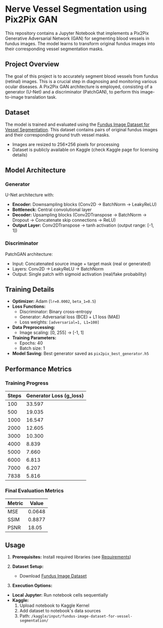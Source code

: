# Nerve Vessel Segmentation using Pix2Pix GAN

This repository contains a Jupyter Notebook that implements a Pix2Pix Generative Adversarial Network (GAN) for segmenting blood vessels in fundus images. The model learns to transform original fundus images into their corresponding vessel segmentation masks.

## Project Overview
The goal of this project is to accurately segment blood vessels from fundus (retinal) images. This is a crucial step in diagnosing and monitoring various ocular diseases. A Pix2Pix GAN architecture is employed, consisting of a generator (U-Net) and a discriminator (PatchGAN), to perform this image-to-image translation task.

## Dataset
The model is trained and evaluated using the [Fundus Image Dataset for Vessel Segmentation](https://www.kaggle.com/datasets/andrewmvd/fundus-image-vessel-segmentation). This dataset contains pairs of original fundus images and their corresponding ground truth vessel masks. 


- Images are resized to 256×256 pixels for processing
- Dataset is publicly available on Kaggle (check Kaggle page for licensing details)

## Model Architecture
### Generator
U-Net architecture with:
- **Encoder:** Downsampling blocks (Conv2D → BatchNorm → LeakyReLU)
- **Bottleneck:** Central convolutional layer
- **Decoder:** Upsampling blocks (Conv2DTranspose → BatchNorm → Dropout → Concatenate skip connections → ReLU)
- **Output Layer:** Conv2DTranspose → tanh activation (output range: [-1, 1])

### Discriminator
PatchGAN architecture:
- Input: Concatenated source image + target mask (real or generated)
- Layers: Conv2D → LeakyReLU → BatchNorm
- Output: Single patch with sigmoid activation (real/fake probability)

## Training Details
- **Optimizer:** Adam (`lr=0.0002`, `beta_1=0.5`)
- **Loss Functions:**
  - Discriminator: Binary cross-entropy
  - Generator: Adversarial loss (BCE) + L1 loss (MAE) 
  - Loss weights: `[adversarial=1, L1=100]`
- **Data Preprocessing:** 
  - Image scaling: [0, 255] → [-1, 1]
- **Training Parameters:**
  - Epochs: 40
  - Batch size: 1
- **Model Saving:** Best generator saved as `pix2pix_best_generator.h5`

## Performance Metrics
### Training Progress
| Steps | Generator Loss (g_loss) |
|-------|-------------------------|
| 100   | 33.597                  |
| 500   | 19.035                  |
| 1000  | 16.547                  |
| 2000  | 12.605                  |
| 3000  | 10.300                  |
| 4000  | 8.839                   |
| 5000  | 7.660                   |
| 6000  | 6.813                   |
| 7000  | 6.207                   |
| 7838  | 5.816                   |

### Final Evaluation Metrics
| Metric | Value  |
|--------|--------|
| MSE    | 0.0648 |
| SSIM   | 0.8877 |
| PSNR   | 18.05  |

## Usage
1. **Prerequisites:** Install required libraries (see [Requirements](#requirements))
2. **Dataset Setup:**
   - Download [Fundus Image Dataset](https://www.kaggle.com/datasets/andrewmvd/fundus-image-vessel-segmentation)

3. **Execution Options:**
- **Local Jupyter:** Run notebook cells sequentially
- **Kaggle:** 
  1. Upload notebook to Kaggle Kernel
  2. Add dataset to notebook's data sources
  3. Path: `/kaggle/input/fundus-image-dataset-for-vessel-segmentation/`

